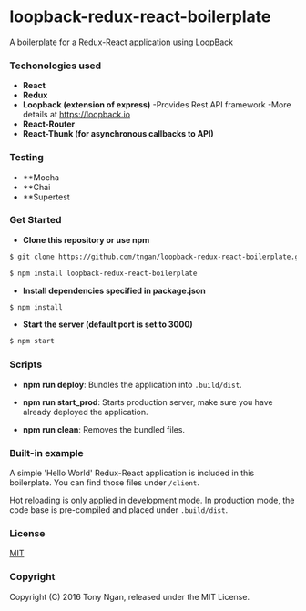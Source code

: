 # loopback-redux-react-boilerplate

A boilerplate for a Redux-React application using LoopBack

### Techonologies used
- **React**
- **Redux**
- **Loopback (extension of express)**
-Provides Rest API framework
-More details at https://loopback.io
- **React-Router**
- **React-Thunk (for asynchronous callbacks to API)**

### Testing
- **Mocha
- **Chai
- **Supertest

### Get Started
- **Clone this repository or use npm**
```bash
$ git clone https://github.com/tngan/loopback-redux-react-boilerplate.git
```
```bash
$ npm install loopback-redux-react-boilerplate
```

- **Install dependencies specified in package.json**
```bash
$ npm install
```

- **Start the server (default port is set to 3000)**
```bash
$ npm start
```

### Scripts
- **npm run deploy**: Bundles the application into `.build/dist`.

- **npm run start_prod**: Starts production server, make sure you have already deployed the application.

- **npm run clean**: Removes the bundled files.

### Built-in example
A simple 'Hello World' Redux-React application is included in this boilerplate. You can find those files under `/client`.

Hot reloading is only applied in development mode. In production mode, the code base is pre-compiled and placed under `.build/dist`.

### License

[MIT](LICENSE)

### Copyright

Copyright (C) 2016 Tony Ngan, released under the MIT License.
